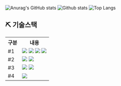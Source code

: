 ![Anurag's GitHub stats](https://github-readme-stats.vercel.app/api?username=shovelbox&show_icons=true&theme=tokyonight)
![Github stats](https://github-readme-stats.vercel.app/api?username=shovelbox&show_icons=true)
![Top Langs](https://github-readme-stats.vercel.app/api/top-langs/?username=shovelbox&layout=compact)

## ⛏ 기술스택
<table>
    <tr>
        <th>구분</th>
        <th>내용</th>
    </tr>
    <tr>
        <td>#1</td>
        <td>
            <img src="https://img.shields.io/badge/.Net-FFC000?style=for-the-badge&logo=.Net&logoColor=black"/>
            <img src="https://img.shields.io/badge/C%23-778CF7?style=for-the-badge&logo=csharp&logoColor=white"/>
            <img src="https://img.shields.io/badge/C++-FE413C?style=for-the-badge&logo=cplusplus&logoColor=white"/>
            <img src="https://img.shields.io/badge/Xaml-1572B6?style=for-the-badge&logo=Xaml&logoColor=white"/>
        </td>
    </tr>
    <tr>
        <td>#2</td>
        <td>
            <img src="https://img.shields.io/badge/visual studio-2C2255?style=for-the-badge&logo=visualstudio&logoColor=white"/>
            <img src="https://img.shields.io/badge/Visual Studio Code-007ACC?style=for-the-badge&logo=VisualStudioCode&logoColor=white"/>
        </td>
    </tr>
    <tr>
        <td>#3</td>
        <td>
            <img src="https://img.shields.io/badge/Mysql-FFCA28?style=for-the-badge&logo=Mysql&logoColor=Black"/>
            <img src="https://img.shields.io/badge/Mssql-F80000?style=for-the-badge&logo=Microsoft SQL Server&logoColor=black"/>
        </td>
    </tr>
    <tr>
        <td>#4</td>
        <td>
            <img src="https://img.shields.io/badge/GitHub-181717?style=for-the-badge&logo=GitHub&logoColor=white"/>
        </td>
    </tr>
</table>
